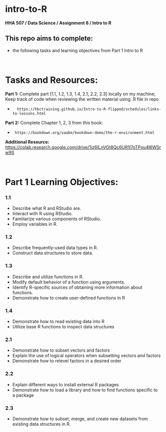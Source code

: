 # intro-to-R
**HHA 507 / Data Science / Assignment 8 / Intro to R**


## This repo aims to complete:
- the following tasks and learning objectives from Part 1 Intro to R 

 <br>

# Tasks and Resources:
**Part 1:** Complete part [1.1, 1.2, 1.3, 1.4, 2.1, 2.2, 2.3] locally on my machine; Keep track of code when reviewing the written material using .R file in repo
-       https://hbctraining.github.io/Intro-to-R-flipped/schedules/links-to-lessons.html

**Part 2:** Complete Chapter 1, 2, 3 from this book:
-      https://bookdown.org/vaabe/bookdown-demo/the-r-environment.html

**Additional Resource:** https://colab.research.google.com/drive/1iz6ILnVGt8Qc6UR1l7oTPou4l6WSrw9S 


<br> 

# Part 1 Learning Objectives:
### **1.1**
- Describe what R and RStudio are.
- Interact with R using RStudio.
- Familiarize various components of RStudio.
- Employ variables in R.
### **1.2**
- Describe frequently-used data types in R.
- Construct data structures to store data.
### **1.3**
- Describe and utilize functions in R.
- Modify default behavior of a function using arguments.
- Identify R-specific sources of obtaining more information about functions.
- Demonstrate how to create user-defined functions in R
### **1.4**
- Demonstrate how to read existing data into R
- Utilize base R functions to inspect data structures

### **2.1**
- Demonstrate how to subset vectors and factors
- Explain the use of logical operators when subsetting vectors and factors
- Demonstrate how to relevel factors in a desired order
### **2.2**
- Explain different ways to install external R packages
- Demonstrate how to load a library and how to find functions specific to a package
### **2.3**
- Demonstrate how to subset, merge, and create new datasets from existing data structures in R.